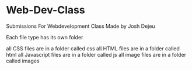 # Web-Dev-Class
Submissions For Webdevelopment Class
Made by Josh Dejeu


Each file type has its own folder

all CSS files are in a folder called css
all HTML files are in a folder called html
all Javascript files are in a folder called js
all image files are in a folder called images

